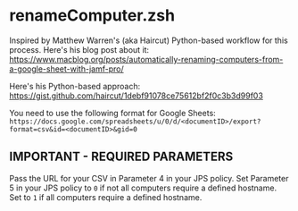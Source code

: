 # renameComputer.zsh

Inspired by Matthew Warren's (aka Haircut) Python-based workflow for this process.
Here's his blog post about it: https://www.macblog.org/posts/automatically-renaming-computers-from-a-google-sheet-with-jamf-pro/

Here's his Python-based approach: https://gist.github.com/haircut/1debf91078ce75612bf2f0c3b3d99f03

You need to use the following format for Google Sheets: `https://docs.google.com/spreadsheets/u/0/d/<documentID>/export?format=csv&id=<documentID>&gid=0`

## IMPORTANT - REQUIRED PARAMETERS
Pass the URL for your CSV in Parameter 4 in your JPS policy.
Set Parameter 5 in your JPS policy to `0` if not all computers require a defined hostname. Set to `1` if all computers require a defined hostname.
